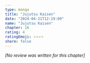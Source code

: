 ```yaml
---
type: manga
title: "Jujutsu Kaisen"
date: "2024-04-21T12:19:09"
name: "Jujutsu Kaisen"
chapter: 16
rating: 4
ratingEmoji: ⭐️⭐️⭐️⭐️
share: false
---
```


*[No review was written for this chapter]*
